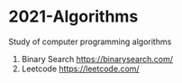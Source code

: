 # 2021-Algorithms
Study of computer programming algorithms

1) Binary Search https://binarysearch.com/
2) Leetcode https://leetcode.com/
